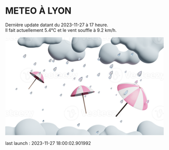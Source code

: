 # METEO À LYON

Dernière update datant du 2023-11-27 à 17 heure.  
Il fait actuellement 5.4°C et le vent souffle à 9.2 km/h.      

![](./.github/rain.png)

last launch : 2023-11-27 18:00:02.901992
